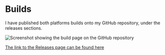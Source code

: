 # Builds
<show-structure depth="2" />

I have published both platforms builds onto my GitHub repository, under the releases sections.

![Screenshot showing the build page on the GitHub repository](builds_screenshot.png)

[The link to the Releases page can be found here](https://github.com/Kuritsu243/FMP_PreProd_Concepting/releases)